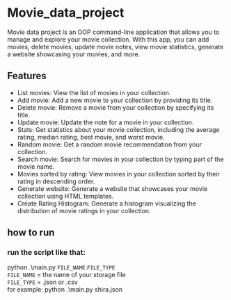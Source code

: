 # Movie_data_project


Movie data project is an OOP command-line application that allows you to manage and explore your movie collection. With this app, you can add movies, delete movies, update movie notes, view movie statistics, generate a website showcasing your movies, and more.

## Features

- List movies: View the list of movies in your collection.
- Add movie: Add a new movie to your collection by providing its title.
- Delete movie: Remove a movie from your collection by specifying its title.
- Update movie: Update the note for a movie in your collection.
- Stats: Get statistics about your movie collection, including the average rating, median rating, best movie, and worst movie.
- Random movie: Get a random movie recommendation from your collection.
- Search movie: Search for movies in your collection by typing part of the movie name.
- Movies sorted by rating: View movies in your collection sorted by their rating in descending order.
- Generate website: Generate a website that showcases your movie collection using HTML templates.
- Create Rating Histogram: Generate a histogram visualizing the distribution of movie ratings in your collection.

## how to run
### run the script like that:
python .\main.py `FILE_NAME`.`FILE_TYPE`
  <br/>
  `FILE_NAME` = the name of your storage file 
   <br/>
  `FILE_TYPE` = .json or .csv
  <br/>
  for example:
  python .\main.py shira.json
  
